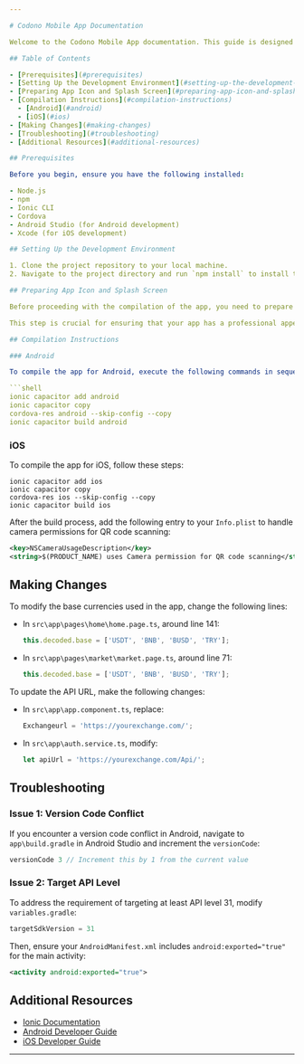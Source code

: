 ```yaml
---

# Codono Mobile App Documentation

Welcome to the Codono Mobile App documentation. This guide is designed to help developers set up, compile, and make necessary changes to the app, which is built using Ionic 6.

## Table of Contents

- [Prerequisites](#prerequisites)
- [Setting Up the Development Environment](#setting-up-the-development-environment)
- [Preparing App Icon and Splash Screen](#preparing-app-icon-and-splash-screen)
- [Compilation Instructions](#compilation-instructions)
  - [Android](#android)
  - [iOS](#ios)
- [Making Changes](#making-changes)
- [Troubleshooting](#troubleshooting)
- [Additional Resources](#additional-resources)

## Prerequisites

Before you begin, ensure you have the following installed:

- Node.js
- npm
- Ionic CLI
- Cordova
- Android Studio (for Android development)
- Xcode (for iOS development)

## Setting Up the Development Environment

1. Clone the project repository to your local machine.
2. Navigate to the project directory and run `npm install` to install the required dependencies.

## Preparing App Icon and Splash Screen

Before proceeding with the compilation of the app, you need to prepare the app icon and splash screen images. Create an icon image with dimensions 1024x1024 pixels and name it `icon.png`. Also, create a splash screen image with dimensions 2732x2732 pixels and name it `splash.png`. Place both images in the `/resources/` directory of your project.

This step is crucial for ensuring that your app has a professional appearance and adheres to the platform's guidelines.

## Compilation Instructions

### Android

To compile the app for Android, execute the following commands in sequence:

```shell
ionic capacitor add android
ionic capacitor copy
cordova-res android --skip-config --copy
ionic capacitor build android
```

### iOS

To compile the app for iOS, follow these steps:

```shell
ionic capacitor add ios
ionic capacitor copy
cordova-res ios --skip-config --copy
ionic capacitor build ios
```

After the build process, add the following entry to your `Info.plist` to handle camera permissions for QR code scanning:

```xml
<key>NSCameraUsageDescription</key>
<string>$(PRODUCT_NAME) uses Camera permission for QR code scanning</string>
```

## Making Changes

To modify the base currencies used in the app, change the following lines:

- In `src\app\pages\home\home.page.ts`, around line 141:
  ```typescript
  this.decoded.base = ['USDT', 'BNB', 'BUSD', 'TRY'];
  ```

- In `src\app\pages\market\market.page.ts`, around line 71:
  ```typescript
  this.decoded.base = ['USDT', 'BNB', 'BUSD', 'TRY'];
  ```

To update the API URL, make the following changes:

- In `src\app\app.component.ts`, replace:
  ```typescript
  Exchangeurl = 'https://yourexchange.com/';
  ```
- In `src\app\auth.service.ts`, modify:
  ```typescript
  let apiUrl = 'https://yourexchange.com/Api/';
  ```

## Troubleshooting

### Issue 1: Version Code Conflict

If you encounter a version code conflict in Android, navigate to `app\build.gradle` in Android Studio and increment the `versionCode`:

```gradle
versionCode 3 // Increment this by 1 from the current value
```

### Issue 2: Target API Level

To address the requirement of targeting at least API level 31, modify `variables.gradle`:

```gradle
targetSdkVersion = 31
```

Then, ensure your `AndroidManifest.xml` includes `android:exported="true"` for the main activity:

```xml
<activity android:exported="true">
```

## Additional Resources

- [Ionic Documentation](https://ionicframework.com/docs)
- [Android Developer Guide](https://developer.android.com/guide)
- [iOS Developer Guide](https://developer.apple.com/documentation)

---
```

